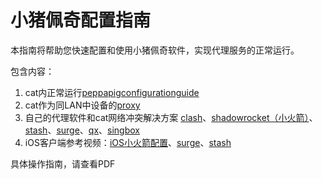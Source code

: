 # 小猪佩奇配置指南

本指南将帮助您快速配置和使用小猪佩奇软件，实现代理服务的正常运行。

包含内容：

1. cat内正常运行[peppapigconfigurationguide](https://github.com/wlabbyflower/peppapigconfigurationguide/blob/main/PeppaPigConfigurationGuide/PeppaPigConfigurationGuide.md)
2. cat作为同LAN中设备的[proxy](https://github.com/wlabbyflower/peppapigconfigurationguide/blob/main/构建内网代理方法-配置代理为微服所在局域网可访问/构建内网代理方法：配置代理为微服所在局域网可访问.md)
3. 自己的代理软件和cat网络冲突解决方案  [clash](https://github.com/wlabbyflower/peppapigconfigurationguide/blob/main/自己的代理软件和微服网络冲突解决方案/clash/clash.md)、[shadowrocket（小火箭）](https://github.com/wlabbyflower/peppapigconfigurationguide/blob/main/自己的代理软件和微服网络冲突解决方案/shadowrocket（小火箭）/shadowrocket.md)、[stash](https://github.com/wlabbyflower/peppapigconfigurationguide/blob/main/iOSstash配置/stash.mp4)、[surge](https://github.com/wlabbyflower/peppapigconfigurationguide/blob/main/自己的代理软件和微服网络冲突解决方案/surge/surge.md)、[qx](https://github.com/wlabbyflower/peppapigconfigurationguide/blob/main/iOSqx配置/iOSqx.md)、[singbox](https://github.com/wlabbyflower/peppapigconfigurationguide/blob/main/%E8%87%AA%E5%B7%B1%E7%9A%84%E4%BB%A3%E7%90%86%E8%BD%AF%E4%BB%B6%E5%92%8C%E5%BE%AE%E6%9C%8D%E7%BD%91%E7%BB%9C%E5%86%B2%E7%AA%81%E8%A7%A3%E5%86%B3%E6%96%B9%E6%A1%88/singbox/singbox.json%E9%85%8D%E7%BD%AE.md)
4. iOS客户端参考视频：[iOS小火箭配置](https://github.com/wlabbyflower/peppapigconfigurationguide/blob/main/iOS小火箭配置/iOS-小火箭和猫网络冲突解决方案.mp4)、[surge](https://github.com/wlabbyflower/peppapigconfigurationguide/blob/main/iOSsurge配置/surge.mp4)、[stash](https://github.com/wlabbyflower/peppapigconfigurationguide/blob/main/iOSstash配置/stash.mp4)

具体操作指南，请查看PDF

